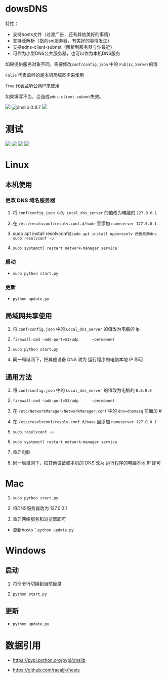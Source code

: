 
# dowsDNS
特性：
* 支持hosts文件（过滤广告，还有其他美好的事情）
* 支持泛解析（指向sni服务器，有美好的事情发生）
* 支持edns-client-subnet（解析到服务器与你最近）
* 可作为小型DNS公共服务器，也可以作为本机DNS服务

如果提供服务对象不同，需要修改`conf/config.json` 中的  `Public_Server`的值

`False` 代表监听的是本机局域网IP来使用

`True` 代表监听公网IP来使用

如果填写不当，会造成`edns-client-subnet`失效。


![](https://img.shields.io/badge/Platform-Windows%20Mac%20linux-blue.svg)
![dnslib 0.9.7](https://img.shields.io/badge/Dependency-dnslib%200.9.7-blue.svg)
![](https://img.shields.io/badge/Environment-Python2.7%20%7C%20Python3.4-blue.svg)

# 测试

![](https://img.shields.io/badge/Python2.7-测试通过-brightgreen.svg)
![](https://img.shields.io/badge/Python3.4-测试通过-brightgreen.svg)
![](https://img.shields.io/badge/Python3.5-测试通过-brightgreen.svg)
![](https://img.shields.io/badge/Python3.6-测试通过-brightgreen.svg)

# Linux 

## 本机使用
### 更改 DNS 域名服务器
1. 将 `conf/config.json 中的 Local_dns_server` 的值改为电脑的 `127.0.0.1`

2. 在 `/etc/resolvconf/resolv.conf.d/hade` 里添加 `nameserver 127.0.0.1`

3. sudo apt install resolvconf`或sudo apt install openresolv
   然後刷新dns sudo resolvconf -u`

4. `sudo systemctl restart network-manager.service`

### 启动

* `sudo python start.py`

### 更新

* `python update.py`

## 局域网共享使用

1. 将 `conf/config.json` 中的 `Local_dns_server` 的值改为电脑的 ip

2. `firewall-cmd –add-port=53/udp      –permanent`

3. `sudo python start.py`

4. 同一局域网下，把其他设备 DNS 改为 运行程序的电脑本地 IP 即可

## 通用方法

1. 将 `conf/config.json` 中的 `Local_dns_server` 的值改为电脑的 `0.0.0.0`

2. `firewall-cmd –add-port=53/udp      –permanent`

3. 在 `/etc/NetworkManager/NetworkManager.conf` 中的 `dns=dnsmasq` 前面加 #

4. 在 `/etc/resolvconf/resolv.conf.d/base` 里添加 `nameserver 127.0.0.1`

5. `sudo resolvconf -u`

6. `sudo systemctl restart network-manager.service`

7. 重启电脑

8. 同一局域网下，把其他设备或本机的 DNS 改为 运行程序的电脑本地 IP 即可

# Mac 

1. `sudo python start.py`

2. 将DNS服务器改为 127.0.0.1

3. 重启网络服务和浏览器即可

* 更新hosts：`python update.py`

# Windows

## 启动

1. 将命令行切换到当前目录

2. `python start.py`

## 更新

* `python update.py`

# 数据引用

* https://pypi.python.org/pypi/dnslib

* https://github.com/racaljk/hosts

